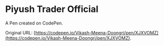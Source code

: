 # Piyush Trader Official 

A Pen created on CodePen.

Original URL: [https://codepen.io/Vikash-Meena-Doongri/pen/XJXVOMZ](https://codepen.io/Vikash-Meena-Doongri/pen/XJXVOMZ).

